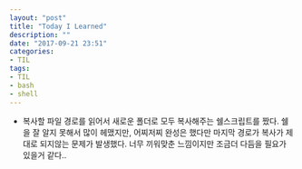 ```yaml
---
layout: "post"
title: "Today I Learned"
description: ""
date: "2017-09-21 23:51"
categories:
- TIL
tags:
- TIL
- bash
- shell
---
```


- 복사할 파일 경로를 읽어서 새로운 폴더로 모두 복사해주는 쉘스크립트를 짰다.
  쉘을 잘 알지 못해서 많이 헤맸지만, 어찌저찌 완성은 했다만 마지막 경로가 복사가 제대로
  되지않는 문제가 발생했다. 너무 끼워맞춘 느낌이지만 조금더 다듬을 필요가 있을거 같다..
